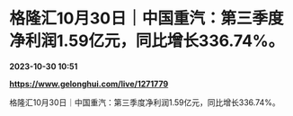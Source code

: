 # 格隆汇10月30日｜中国重汽：第三季度净利润1.59亿元，同比增长336.74%。

**2023-10-30 10:51**

**https://www.gelonghui.com/live/1271779**

格隆汇10月30日｜中国重汽：第三季度净利润1.59亿元，同比增长336.74%。